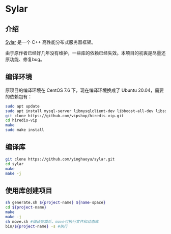 # Sylar

## 介绍

[Sylar](https://github.com/sylar-yin/sylar.git) 是一个 C++ 高性能分布式服务器框架。

由于原作者已经好几年没有维护，一些库的依赖已经失效。本项目的初衷是尽量还原功能、修复bug。

## 编译环境

原项目的编译环境在 CentOS 7.6 下，现在编译环境换成了 Ubuntu 20.04，需要的依赖包有：

```bash
sudo apt update
sudo apt install mysql-server libmysqlclient-dev libboost-all-dev libssl-dev libjsoncpp-dev zlib1g-dev libsqlite3-dev libtinyxml2-dev protobuf-compiler libprotobuf-dev
git clone https://github.com/vipshop/hiredis-vip.git
cd hiredis-vip
make
sudo make install
```

## 编译库
```bash
git clone https://github.com/yinghaoyu/sylar.git
cd sylar
make
make -j
```

## 使用库创建项目
```bash
sh generate.sh ${project-name} ${name-space}
cd ${project-name}
make
make -j
sh move.sh #编译完成后，move可执行文件和动态库
bin/${project-name} -s #执行
```